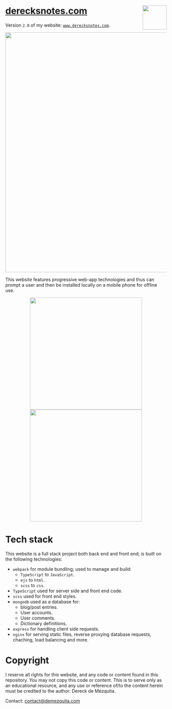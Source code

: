 # [derecksnotes.com](https://www.derecksnotes.com)  <img src="./.graphics/512-derecks-notes-logo.png" width="75" align="right">

Version `2.0` of my website: [`www.derecksnotes.com`](https://www.derecksnotes.com).

<p align="center">
    <img src="./.graphics/screen-captures/site-capture-full.png" width="750">
</p>

This website features progressive web-app technologies and thus can prompt a user and then be installed locally on a mobile phone for offline use.

<p align="center">
    <img src="./.graphics/screen-captures/site-capture-mobile-install-prompt.jpeg" width="350">
    <img src="./.graphics/screen-captures/site-capture-installed.jpeg" width="350">
</p>

# Tech stack

This website is a full stack project both back end and front end; is built on the following technologies:

- `webpack` for module bundling; used to manage and build:
    - `TypeScript` to `JavaScript`.
    - `ejs` to `html`.
    - `scss` to `css`.
- `TypeScript` used for server side and front end code.
- `scss` used for front end styles.
- `mongodb` used as a database for:
    - blog/post entries.
    - User accounts.
    - User comments.
    - Dictionary definitions.
- `express` for handling client side requests.
- `nginx` for serving static files, reverse proxying database requests, chaching, load balancing and more.


# Copyright

I reserve all rights for this website, and any code or content found in this repository. You may not copy this code or content. This is to serve only as an educational resource, and any use or reference of/to the content herein must be credited to the author: Dereck de Mézquita. 

Contact: contact@demezquita.com

